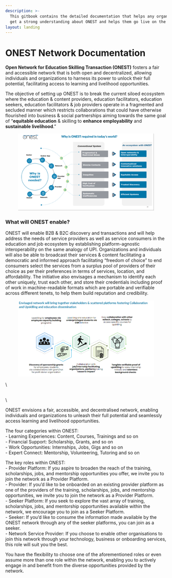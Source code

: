 ```yaml
---
description: >-
  This gitbook contains the detailed documentation that helps any organisation
  get a strong understanding about ONEST and helps them go live on the network.
layout: landing
---
```


# ONEST Network Documentation

**Open Network for Education Skilling Transaction (ONEST)** fosters a fair and accessible network that is both open and decentralized, allowing individuals and organizations to harness its power to unlock their full potential, facilitating access to learning and livelihood opportunities.

The objective of setting up ONEST is to break the current siloed ecosystem where the education & content providers, education facilitators, education seekers, education facilitators & job providers operate in a fragmented and secluded manner which restricts collaborations that could have otherwise flourished into business & social partnerships aiming towards the same goal of “**equitable education** & skilling to **enhance employability** and **sustainable livelihood**.” &#x20;



<figure><img src="../.gitbook/assets/image (3).png" alt=""><figcaption></figcaption></figure>

### What will ONEST enable?

ONEST will enable B2B & B2C discovery and transactions and will help address the needs of service providers as well as service consumers in the education and job ecosystem by establishing platform-agnostic interoperability on the same analogy of UPI. Organizations and individuals will also be able to broadcast their services & content facilitating a democratic and informed approach facilitating “freedom of choice” to end consumers select the services from a surplus pool of providers of their choice as per their preferences in terms of services, location, and affordability.  The initiative also envisages a mechanism to identify each other uniquely, trust each other, and store their credentials including proof of work in machine-readable formats which are portable and verifiable across different tenets, to help them build reputation and credibility.

<figure><img src="../.gitbook/assets/image (2).png" alt=""><figcaption></figcaption></figure>

\


\
\


ONEST envisions a fair, accessible, and decentralised network, enabling individuals and organizations to unleash their full potential and seamlessly access learning and livelihood opportunities.

The four categories within ONEST: \
\- Learning Experiences: Content, Courses, Trainings and so on \
\- Financial Support: Scholarship, Grants, and so on \
\- Work Opportunities: Internships, Jobs, Gigs and so on \
\- Expert Connect: Mentorship, Volunteering, Tutoring and so on

The key roles within ONEST: \
\- Provider Platform: If you aspire to broaden the reach of the training, scholarships, jobs, and mentorship opportunities you offer, we invite you to join the network as a Provider Platform.\
\- Provider: If you’d like to be onboarded on an existing provider platform as one of the providers of the training, scholarships, jobs, and mentorship opportunities, we invite you to join the network as a Provider Platform.\
\- Seeker Platform: If you seek to explore the vast array of training, scholarships, jobs, and mentorship opportunities available within the network, we encourage you to join as a Seeker Platform.\
\- Seeker: If you’d like to consume the information made available by the ONEST network through any of the seeker platforms, you can join as a seeker. \
\- Network Service Provider: If you choose to enable other organisations to join this network through your technology, business or onboarding services, this role will suit you the best.

You have the flexibility to choose one of the aforementioned roles or even assume more than one role within the network, enabling you to actively engage in and benefit from the diverse opportunities provided by the network.



